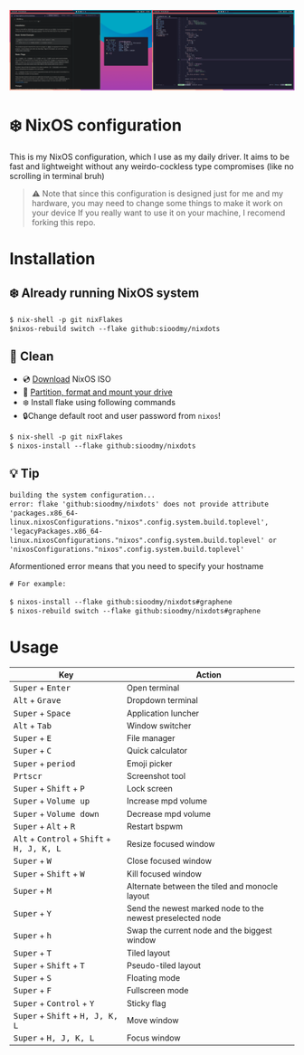 ![screenshot](assets/screenshot.png)

# ❄️ NixOS configuration

This is my NixOS configuration, which I use as my daily driver. It aims to be fast and lightweight without any weirdo-cockless type compromises (like no scrolling in terminal bruh)

> ⚠️ Note that since this configuration is designed just for me and my hardware, you may need to change some things to make it work on your device
> If you really want to use it on your machine, I recomend forking this repo.

# Installation 

## ❄️ Already running NixOS system

``` 
$ nix-shell -p git nixFlakes
$nixos-rebuild switch --flake github:sioodmy/nixdots
```
## 🧹 Clean

* 💿 [Download](https://nixos.org/download.html#download-nix) NixOS ISO
* 💾 [Partition, format and mount your drive](https://nixos.org/manual/nixos/stable/index.html#sec-installation-partitioning)
* ❄️ Install flake using following commands
* 🔒Change default root and user password from `nixos`!

``` 
$ nix-shell -p git nixFlakes
$ nixos-install --flake github:sioodmy/nixdots
```

## 💡 Tip
```
building the system configuration...
error: flake 'github:sioodmy/nixdots' does not provide attribute 'packages.x86_64-linux.nixosConfigurations."nixos".config.system.build.toplevel', 'legacyPackages.x86_64-linux.nixosConfigurations."nixos".config.system.build.toplevel' or 'nixosConfigurations."nixos".config.system.build.toplevel'
```

Aformentioned error means that you need to specify your hostname

```
# For example:

$ nixos-install --flake github:sioodmy/nixdots#graphene
$ nixos-rebuild switch --flake github:sioodmy/nixdots#graphene
```

# Usage 

  
| Key | Action |
|---|---|
| <kbd>Super</kbd> + <kbd>Enter</kbd> | Open terminal |
| <kbd>Alt</kbd> + <kbd>Grave</kbd> | Dropdown terminal |
| <kbd>Super</kbd> + <kbd>Space</kbd> | Application luncher |
| <kbd>Alt</kbd> + <kbd>Tab</kbd> | Window switcher |
| <kbd>Super</kbd> + <kbd>E</kbd> | File manager |
| <kbd>Super</kbd> + <kbd>C</kbd> | Quick calculator |
| <kbd>Super</kbd> + <kbd>period</kbd> | Emoji picker |
| <kbd>Prtscr</kbd> | Screenshot tool |
| <kbd>Super</kbd> + <kbd>Shift</kbd> + <kbd>P</kbd> | Lock screen |
| <kbd>Super</kbd> + <kbd>Volume up</kbd> | Increase mpd volume |
| <kbd>Super</kbd> + <kbd>Volume down</kbd> | Decrease mpd volume |
| <kbd>Super</kbd> + <kbd>Alt</kbd> + <kbd>R</kbd> | Restart bspwm |
| <kbd>Alt</kbd> + <kbd>Control</kbd> + <kbd>Shift</kbd> + <kbd>H, J, K, L</kbd> | Resize focused window |
| <kbd>Super</kbd> + <kbd>W</kbd> | Close focused window |
| <kbd>Super</kbd> + <kbd>Shift</kbd> + <kbd>W</kbd> | Kill focused window |
| <kbd>Super</kbd> + <kbd>M</kbd> | Alternate between the tiled and monocle layout |
| <kbd>Super</kbd> + <kbd>Y</kbd> | Send the newest marked node to the newest preselected node |
| <kbd>Super</kbd> + <kbd>h</kbd> | Swap the current node and the biggest window |
| <kbd>Super</kbd> + <kbd>T</kbd> | Tiled layout |
| <kbd>Super</kbd> + <kbd>Shift</kbd> + <kbd>T</kbd> | Pseudo-tiled layout | 
| <kbd>Super</kbd> + <kbd>S</kbd> | Floating mode |
| <kbd>Super</kbd> + <kbd>F</kbd> | Fullscreen mode |
| <kbd>Super</kbd> + <kbd>Control</kbd> + <kbd>Y</kbd> | Sticky flag |
| <kbd>Super</kbd> + <kbd>Shift</kbd> + <kbd>H, J, K, L</kbd> | Move window |
| <kbd>Super</kbd> + <kbd>H, J, K, L</kbd> | Focus window |

